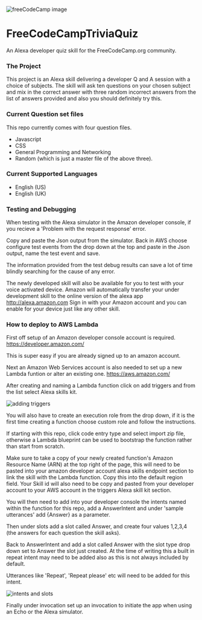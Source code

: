 ![freeCodeCamp image](https://github.com/freecodecamp/freeCodeCampTriviaQuiz/blob/master/images/ffc.jpeg)

# FreeCodeCampTriviaQuiz
An Alexa developer quiz skill for the FreeCodeCamp.org community.

### The Project
This project is an Alexa skill delivering a developer Q and A session with a choice of subjects. The skill will ask ten questions on your chosen subject and mix in the correct answer with three random incorrect answers from the list of answers provided and also you should definitely try this.

### Current Question set files
This repo currently comes with four question files.
- Javascript
- CSS
- General Programming and Networking
- Random (which is just a master file of the above three).

### Current Supported Languages
- English (US)
- English (UK)

### Testing and Debugging
When testing with the Alexa simulator in the Amazon developer console, if you recieve a 'Problem with the request response' error.

Copy and paste the Json output from the simulator. Back in AWS choose configure test events from the drop down at the top and paste in the  Json output, name the test event and save.

The information provided from the test debug results can save a lot of time blindly searching for the cause of any error.

The newly developed skill will also be available for you to test with your voice activated device. Amazon will automatically transfer your under development skill to the online version of the alexa app http://alexa.amazon.com Sign in with your Amazon account and you can enable for your device just like any other skill.

### How to deploy to AWS Lambda
First off setup of an Amazon developer console account is required. https://developer.amazon.com/

This is super easy if you are already signed up to an amazon account.

Next an Amazon Web Services account is also needed to set up a new Lambda funtion or alter an existing one. https://aws.amazon.com/

After creating and naming a Lambda function click on add triggers and from the list select Alexa skills kit.

![adding triggers](https://github.com/OcelotDive/FreeCodeCampTriviaQuiz/blob/master/images/awsTriggers.PNG)

You will also have to create an execution role from the drop down, if it is the first time creating a function choose custom role and follow the instructions.

If starting with this repo,  click code entry type and select import zip file, otherwise a Lambda blueprint can be used to bootstrap the function rather than start from scratch.

Make sure to take a copy of your newly created function's Amazon Resource Name (ARN) at the top right of the page, this will need to be pasted into your amazon developer account alexa skills endpoint section to link the skill with the Lambda function. Copy this into the default region field. Your Skill id will also need to be copy and pasted from your developer account to your AWS account in the triggers Alexa skill kit section.

You will then need to add into your developer console the intents named within the function for this repo, add a AnswerIntent  and under 'sample utterances' add {Answer} as a parameter.

Then under slots add a slot called Answer, and create four values 1,2,3,4 (the answers for each question the skill asks).

Back to AnswerIntent and add a slot called Answer with the slot type drop down set to Answer the slot just created. At the time of writing this a built in repeat intent may need to be added also as this is not always included by default.

Utterances like 'Repeat', 'Repeat please' etc will need to be added for this intent.

![intents and slots](https://github.com/OcelotDive/FreeCodeCampTriviaQuiz/blob/master/images/slots.PNG)

Finally under invocation set up an invocation to initiate the app when using an Echo or the Alexa simulator.
